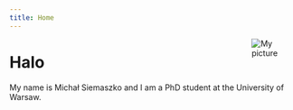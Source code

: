 ```yaml
---
title: Home
---
```


<img src="img/me.jpg"
style="max-width:15%;min-width:40px;float:right;" alt="My picture" />

# Halo

My name is Michał Siemaszko and I am a PhD student at the University of
Warsaw.
